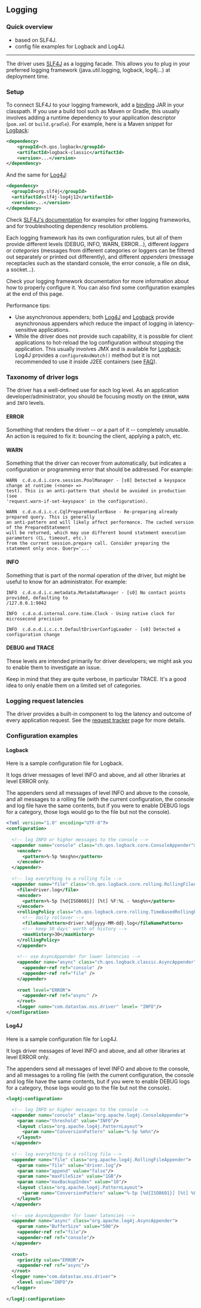 ## Logging

### Quick overview

* based on SLF4J.
* config file examples for Logback and Log4J. 

-----

The driver uses [SLF4J] as a logging facade. This allows you to plug in your preferred logging
framework (java.util.logging, logback, log4j...) at deployment time.  

### Setup

To connect SLF4J to your logging framework, add a [binding] JAR in your classpath. If you use a
build tool such as Maven or Gradle, this usually involves adding a runtime dependency to your
application descriptor (`pom.xml` or `build.gradle`). For example, here is a Maven snippet for
[Logback]:

```xml
<dependency>
	<groupId>ch.qos.logback</groupId>
	<artifactId>logback-classic</artifactId>
	<version>...</version>
</dependency>
```

And the same for [Log4J]:

```xml
<dependency>
  <groupId>org.slf4j</groupId>
  <artifactId>slf4j-log4j12</artifactId>
  <version>...</version>
</dependency>
```
 
Check [SLF4J's documentation](http://www.slf4j.org/manual.html#projectDep) for examples for other
logging frameworks, and for troubleshooting dependency resolution problems.

Each logging framework has its own configuration rules, but all of them provide different levels
(DEBUG, INFO, WARN, ERROR...), different *loggers* or *categories* (messages from different
categories or loggers can be filtered out separately or printed out differently), and different
*appenders* (message receptacles such as the standard console, the error console, a file on disk, a
socket...).

Check your logging framework documentation for more information about how to properly configure it.
You can also find some configuration examples at the end of this page.

Performance tips:

* Use asynchronous appenders; both
  [Log4J](http://logging.apache.org/log4j/1.2/apidocs/org/apache/log4j/AsyncAppender.html) and
  [Logback](http://logback.qos.ch/manual/appenders.html#AsyncAppender) provide asynchronous
  appenders which reduce the impact of logging in latency-sensitive applications.
* While the driver does not provide such capability, it is possible for client applications to
  hot-reload the log configuration without stopping the application. This usually involves JMX and
  is available for [Logback](http://logback.qos.ch/manual/jmxConfig.html); Log4J provides a
  `configureAndWatch()` method but it is not recommended to use it inside J2EE containers (see
  [FAQ](https://logging.apache.org/log4j/1.2/faq.html#a3.6)).

### Taxonomy of driver logs

The driver has a well-defined use for each log level. As an application developer/administrator, you
should be focusing mostly on the `ERROR`, `WARN` and `INFO` levels.

#### ERROR

Something that renders the driver -- or a part of it -- completely unusable. An action is required
to fix it: bouncing the client, applying a patch, etc.

#### WARN

Something that the driver can recover from automatically, but indicates a configuration or
programming error that should be addressed. For example:

```
WARN  c.d.o.d.i.core.session.PoolManager - [s0] Detected a keyspace change at runtime (<none> =>
test). This is an anti-pattern that should be avoided in production (see
'request.warn-if-set-keyspace' in the configuration).

WARN  c.d.o.d.i.c.c.CqlPrepareHandlerBase - Re-preparing already prepared query. This is generally
an anti-pattern and will likely affect performance. The cached version of the PreparedStatement
will be returned, which may use different bound statement execution parameters (CL, timeout, etc.)
from the current session.prepare call. Consider preparing the statement only once. Query='...'
```
  
#### INFO
  
Something that is part of the normal operation of the driver, but might be useful to know for an
administrator. For example:

```
INFO  c.d.o.d.i.c.metadata.MetadataManager - [s0] No contact points provided, defaulting to
/127.0.0.1:9042

INFO  c.d.o.d.internal.core.time.Clock - Using native clock for microsecond precision

INFO  c.d.o.d.i.c.c.t.DefaultDriverConfigLoader - [s0] Detected a configuration change
```

#### DEBUG and TRACE

These levels are intended primarily for driver developers; we might ask you to enable them to
investigate an issue.

Keep in mind that they are quite verbose, in particular TRACE. It's a good idea to only enable them
on a limited set of categories.

### Logging request latencies

The driver provides a built-in component to log the latency and outcome of every application
request. See the [request tracker](../request_tracker/#request-logger) page for more details.

### Configuration examples

#### Logback

Here is a sample configuration file for Logback.

It logs driver messages of level INFO and above, and all other libraries at level ERROR only.

The appenders send all messages of level INFO and above to the console, and all messages to a
rolling file (with the current configuration, the console and log file have the same contents, but
if you were to enable DEBUG logs for a category, those logs would go to the file but not the
console).

```xml
<?xml version="1.0" encoding="UTF-8"?>
<configuration>
 
  <!-- log INFO or higher messages to the console -->
  <appender name="console" class="ch.qos.logback.core.ConsoleAppender">
    <encoder>
      <pattern>%-5p %msg%n</pattern>
    </encoder>
  </appender>
 
  <!-- log everything to a rolling file -->
  <appender name="file" class="ch.qos.logback.core.rolling.RollingFileAppender">
    <file>driver.log</file>
    <encoder>
      <pattern>%-5p [%d{ISO8601}] [%t] %F:%L - %msg%n</pattern>
    </encoder>
    <rollingPolicy class="ch.qos.logback.core.rolling.TimeBasedRollingPolicy">
      <!-- daily rollover -->
      <fileNamePattern>driver.%d{yyyy-MM-dd}.log</fileNamePattern>
      <!-- keep 30 days' worth of history -->
      <maxHistory>30</maxHistory>
    </rollingPolicy>
    </appender>
 
    <!-- use AsyncAppender for lower latencies -->
    <appender name="async" class="ch.qos.logback.classic.AsyncAppender">
      <appender-ref ref="console" />
      <appender-ref ref="file" />
    </appender>
   
	<root level="ERROR">
      <appender-ref ref="async" />
	</root>
    <logger name="com.datastax.oss.driver" level= "INFO"/>
</configuration>
```

#### Log4J

Here is a sample configuration file for Log4J.

It logs driver messages of level INFO and above, and all other libraries at level ERROR only.

The appenders send all messages of level INFO and above to the console, and all messages to a
rolling file (with the current configuration, the console and log file have the same contents, but
if you were to enable DEBUG logs for a category, those logs would go to the file but not the
console).

```xml
<log4j:configuration>

  <!-- log INFO or higher messages to the console -->
  <appender name="console" class="org.apache.log4j.ConsoleAppender">
    <param name="threshold" value="INFO"/>
    <layout class="org.apache.log4j.PatternLayout">
      <param name="ConversionPattern" value="%-5p %m%n"/>
    </layout>
  </appender>
  
  <!-- log everything to a rolling file -->
  <appender name="file" class="org.apache.log4j.RollingFileAppender">
    <param name="file" value="driver.log"/>
    <param name="append" value="false"/>
    <param name="maxFileSize" value="1GB"/>
    <param name="maxBackupIndex" value="10"/>
    <layout class="org.apache.log4j.PatternLayout">
      <param name="ConversionPattern" value="%-5p [%d{ISO8601}] [%t] %F:%L - %m%n"/>
    </layout>
  </appender>
  
  <!-- use AsyncAppender for lower latencies -->
  <appender name="async" class="org.apache.log4j.AsyncAppender">
    <param name="BufferSize" value="500"/>
    <appender-ref ref="file"/>
    <appender-ref ref="console"/>
  </appender>
  
  <root>
    <priority value="ERROR"/>
    <appender-ref ref="async"/>
  </root>
  <logger name="com.datastax.oss.driver">
    <level value="INFO"/>
  </logger>
  
</log4j:configuration>
```

[SLF4J]: https://www.slf4j.org/
[binding]: https://www.slf4j.org/manual.html#swapping
[Logback]: http://logback.qos.ch
[Log4J]: https://logging.apache.org/log4j